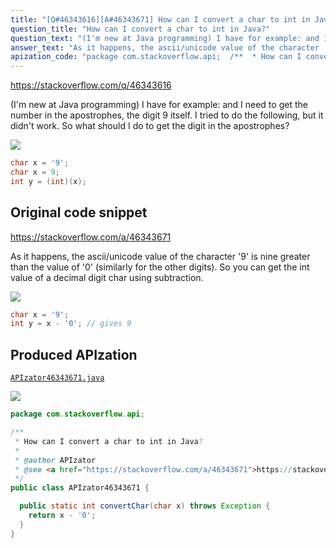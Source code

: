 ```yaml
---
title: "[Q#46343616][A#46343671] How can I convert a char to int in Java?"
question_title: "How can I convert a char to int in Java?"
question_text: "(I'm new at Java programming) I have for example: and I need to get the number in the apostrophes, the digit 9 itself. I tried to do the following, but it didn't work. So what should I do to get the digit in the apostrophes?"
answer_text: "As it happens, the ascii/unicode value of the character '9' is nine greater than the value of '0' (similarly for the other digits). So you can get the int value of a decimal digit char using subtraction."
apization_code: "package com.stackoverflow.api;  /**  * How can I convert a char to int in Java?  *  * @author APIzator  * @see <a href=\"https://stackoverflow.com/a/46343671\">https://stackoverflow.com/a/46343671</a>  */ public class APIzator46343671 {    public static int convertChar(char x) throws Exception {     return x - '0';   } }"
---
```


https://stackoverflow.com/q/46343616

(I&#x27;m new at Java programming)
I have for example:
and I need to get the number in the apostrophes, the digit 9 itself.
I tried to do the following,
but it didn&#x27;t work.
So what should I do to get the digit in the apostrophes?


<div class="code-logo"><img src="/stackoverflow.png" /></div>

```java
char x = '9';
char x = 9;
int y = (int)(x);
```


## Original code snippet

https://stackoverflow.com/a/46343671

As it happens, the ascii/unicode value of the character &#x27;9&#x27; is nine greater than the value of &#x27;0&#x27; (similarly for the other digits).
So you can get the int value of a decimal digit char using subtraction.

<div class="code-logo"><img src="/stackoverflow.png" /></div>

```java
char x = '9';
int y = x - '0'; // gives 9
```

## Produced APIzation

[`APIzator46343671.java`](https://github.com/pasqualesalza/apization-temp/raw/main/data/search/APIzator46343671.java)

<div class="code-logo"><img src="/apizator.png" /></div>

```java
package com.stackoverflow.api;

/**
 * How can I convert a char to int in Java?
 *
 * @author APIzator
 * @see <a href="https://stackoverflow.com/a/46343671">https://stackoverflow.com/a/46343671</a>
 */
public class APIzator46343671 {

  public static int convertChar(char x) throws Exception {
    return x - '0';
  }
}

```